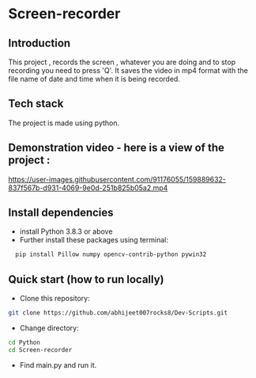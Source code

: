 # Screen-recorder

## Introduction  
This project , records the screen ,  whatever you are doing and to stop recording you need to press 'Q'. It saves the video in mp4 format with the file name of date and time when it is being recorded.

## Tech stack 

The project is made using python.


## Demonstration video - here is a view of the project :

https://user-images.githubusercontent.com/91176055/159889632-837f567b-d931-4069-9e0d-251b825b05a2.mp4

## Install dependencies
- install Python 3.8.3 or above
- Further install these packages using terminal:

```bash
  pip install Pillow numpy opencv-contrib-python pywin32
```
## Quick start (how to run locally)

- Clone this repository:
```bash
git clone https://github.com/abhijeet007rocks8/Dev-Scripts.git
```
- Change directory:
```bash
cd Python
cd Screen-recorder
```
- Find main.py and run it.
